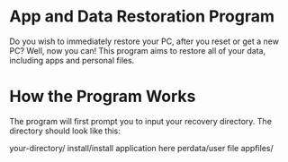 # App and Data Restoration Program
Do you wish to immediately restore your PC, after you reset or get a new PC?
Well, now you can!
This program aims to restore all of your data, including apps and personal files.
# How the Program Works
The program will first prompt you to input your recovery directory. The directory should look like this:

your-directory/
install/install application here
perdata/user file
appfiles/

